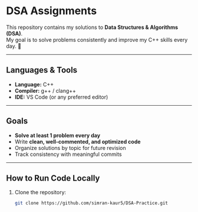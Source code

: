 # DSA Assignments

This repository contains my solutions to **Data Structures & Algorithms (DSA)**.  
My goal is to solve problems consistently and improve my C++ skills every day. 🚀

---

##  Languages & Tools
- **Language:** C++
- **Compiler:** g++ / clang++
- **IDE:** VS Code (or any preferred editor)


---

##  Goals

- **Solve at least 1 problem every day**  
- Write **clean, well-commented, and optimized code**  
- Organize solutions by topic for future revision  
- Track consistency with meaningful commits  

---

##  How to Run Code Locally

1. Clone the repository:
   ```bash
   git clone https://github.com/simran-kaur5/DSA-Practice.git
